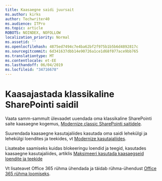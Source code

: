 ```yaml
---
title: Kaasaegne saidi juursait
ms.author: kirks
author: Techwriter40
ms.audience: ITPro
ms.topic: article
ROBOTS: NOINDEX, NOFOLLOW
localization_priority: Normal
ms.assetid: ''
ms.openlocfilehash: 4875ed7494c7e4ba62bf2f975b1b5b6d4892817c
ms.sourcegitcommit: 6d341637dbb14e90726a1ce1d68f077ace9bb765
ms.translationtype: MT
ms.contentlocale: et-EE
ms.lasthandoff: 06/04/2019
ms.locfileid: "34716678"
---
```

# <a name="modernize-classic-sharepoint-site"></a>Kaasajastada klassikaline SharePointi saidil

Vaata samm-sammult ülevaadet uuendada oma klassikaline SharePointi saite kaasaegne kogemus, [Modernize classic SharePointi saitidele](https://docs.microsoft.com/en-us/sharepoint/dev/transform/modernize-classic-sites).

Suurendada kaasaegne kasutajaliides kasutada oma saidi lehekülgi ja lehekülgi loendites ja teekides, vt [Modernize kasutajaliides](https://docs.microsoft.com/en-us/sharepoint/dev/transform/modernize-userinterface). 

Lisateabe saamiseks kuidas blokeeringu loendid ja teegid, kasutades kaasaegne kasutajaliides, artiklis [Maksimeeri kasutada kaasaegseid loendite ja teekide](https://docs.microsoft.com/en-us/sharepoint/dev/transform/modernize-userinterface-lists-and-libraries)

Vt lisateavet Office 365 rühma ühendada ja täidab rühma-ühendust [Office 365 rühma loomiseks](https://docs.microsoft.com/en-us/sharepoint/dev/transform/modernize-connect-to-office365-group).
